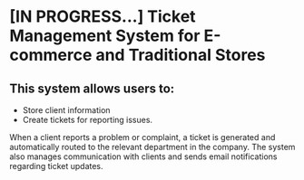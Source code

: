 # [IN PROGRESS...] Ticket Management System for E-commerce and Traditional Stores

## This system allows users to:

- Store client information
- Create tickets for reporting issues.
  
When a client reports a problem or complaint, a ticket is generated and automatically routed to the relevant department in the company. The system also manages communication with clients and sends email notifications regarding ticket updates.
